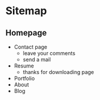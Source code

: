 # Sitemap
## **Homepage**
- Contact page
    - leave your comments
    - send a mail
- Resume
    - thanks for downloading page
- Portfolio
- About
- Blog
